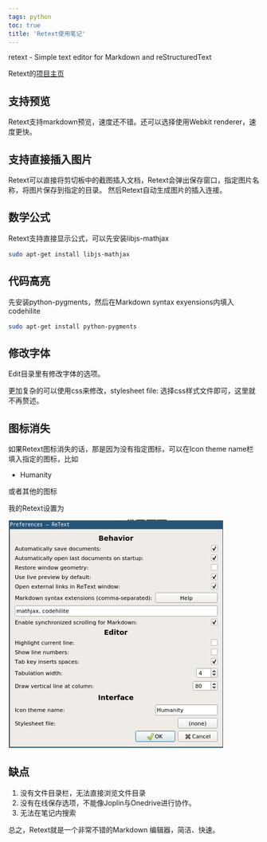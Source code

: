 ```yaml
---
tags: python
toc: true
title: 'Retext使用笔记'
---
```


retext - Simple text editor for Markdown and reStructuredText

Retext的[项目主页](https://github.com/retext-project/retext)

## 支持预览

Retext支持markdown预览，速度还不错。还可以选择使用Webkit renderer，速度更快。

## 支持直接插入图片

Retext可以直接将剪切板中的截图插入文档，Retext会弹出保存窗口，指定图片名称，将图片保存到指定的目录。
然后Retext自动生成图片的插入连接。

## 数学公式

Retext支持直接显示公式，可以先安装libjs-mathjax

```bash
sudo apt-get install libjs-mathjax
```


## 代码高亮

先安装python-pygments，然后在Markdown syntax exyensions内填入codehilite

```bash
sudo apt-get install python-pygments
```

## 修改字体

Edit目录里有修改字体的选项。

更加复杂的可以使用css来修改，stylesheet file: 选择css样式文件即可，这里就不再赘述。

## 图标消失

如果Retext图标消失的话，那是因为没有指定图标，可以在Icon theme name栏填入指定的图标，比如

- Humanity

或者其他的图标

我的Retext设置为

![retext00](https://github.com/PeaceBomber/blog/raw/master/04-Software/_posts/2019-10-30-Retext-1.png)

## 缺点

1. 没有文件目录栏，无法直接浏览文件目录
2. 没有在线保存选项，不能像Joplin与Onedrive进行协作。
3. 无法在笔记内搜索

总之，Retext就是一个非常不错的Markdown 编辑器，简洁、快速。
